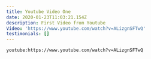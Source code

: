```yaml
---
title: Youtube Video One
date: 2020-01-23T11:03:21.154Z
description: First Video from Youtube
Video: 'https://www.youtube.com/watch?v=ALizgnSFTwQ'
testimonials: []
---
```

`youtube:https://www.youtube.com/watch?v=ALizgnSFTwQ`
